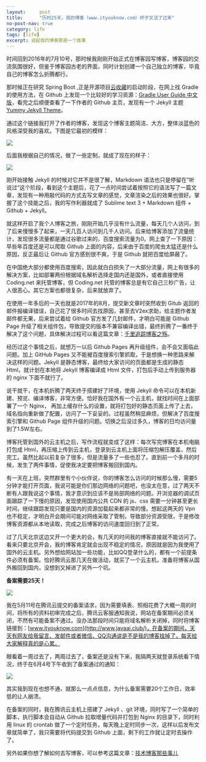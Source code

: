 ```yaml
---
layout:     post
title:      "历时25天，我的博客（www.ityouknow.com）终于又活了过来"
no-post-nav: true
category: life
tags: [life]
excerpt: 说起我的博客那是一个故事
---
```


时间回到2016年的7月10号，那时候我刚刚开始正式在博客园写博客，博客园的交流氛围很好，但鉴于博客园古老的界面，同时计划创建一个自己独立的博客，毕竟自己的博客怎么折腾都行。

那时候正在研究 Spring Boot ,正是开源项目[云收藏](https://github.com/cloudfavorites/favorites-web)的启动阶段，在网上找 Gradle 的使用方法，在 Github 上发现一个比较好的学习资源：[Gradle User Guide 中文版](https://github.com/DONGChuan/GradleUserGuide)，看完之后顺便查看了一下作者的 Github 主页，发现有一个 Jekyll 主题 [Yummy Jekyll Theme](https://github.com/DONGChuan/Yummy-Jekyll)。

通过这个链接我打开了作者的博客，发现这个博客主题简洁、大方，整体淡蓝色的风格深受我的喜欢。下图是它最初的模样：

![](http://www.itmind.net/assets/images/2018/life/yummy.png)

后面我根据自己的情况，做了一些定制，就成了现在的样子：

![](http://www.itmind.net/assets/images/2018/life/ityouknow.png)


刚开始接触 Jekyll 的时候对它并不是很了解，Markdown 语法也只是停留在”听说过“这个阶段，看到这个主题后，花了一点时间尝试着按照它的语法写了一篇文章，发现有一种用敲代码的方式去写文章的感觉，文章渲染之后的效果也很好。掌握了这个技能之后，我的写作利器就成了 Sublime text 3 + Markdown 组件 + Github + Jekyll。

就这样开启了我个人博客之旅，刚刚开始几乎没有什么流量，每天几个人访问，到了后来慢慢多了起来，一天几百人访问到几千人访问。后来给博客添加了流量统计，发现很多流量都是通过谷歌过来的，百度搜索流量为0。网上查了一下原因：早些年百度还是可以爬取 Github 上面的内容，后来由于百度的爬虫太猛还是什么原因，反正最后让 Github 官方感到很不爽，于是 Github 就把百度给屏蔽了。

在中国绝大部分都使用百度搜索，因此就白白损失了一大部分流量，网上有很多的解决方案，比如部署两份根据域名解析选择走国内还是国外，或者直接使用 Coding.net 来托管博客，但 Coding.net 托管的博客总是有它自己三秒广告，让人很恶心。其它方案也都很复杂，后来就放弃了。

在使用一年多后的一天也就是2017年的8月，提交新文章时突然收到 Gitub 返回的邮件报编译错误，自己花了很多时间去找原因，甚至去V2ex求助，给主题作者发邮件都无果，后来尝试着给 Github 官方发了几封邮件，才明白可能是 Github Page 升级了相关组件包，导致提交的版本不兼容编译出错，最终折腾了一番终于解决了这个问题，具体解决过程可以看这篇文章：[千里追踪博客之殇](http://www.javaai.club/other/2017/09/10/blog-stop-a-month.html)。

经历过这个事情之后，就想万一以后 Github Pages 再升级组件，会不会又面临此问题。加上 GitHub Pages 又不能被百度搜索引擎抓取，于是想换一种思路来解决这样的问题。Jekyll 是静态博客，最终给大家访问的页面都是生成的静态 Html，就计划在本地将 Jekyll 博客编译成 Html 文件，打包后手动上传到服务器的 nginx 下面不就行了。

说干就干，在本机折腾了两天终于搭建好了环境，使用 Jekyll 命令可以在本机新建、预览、编译博客，非常方便。恰好我在国外有一个云主机，就找时间在上面部署了一个 Nginx， 再加上缓存什么的设置，就将打包好的静态页面上传了上去，域名指向重新做了配置，访问了一下妥妥的。过程虽然稍显麻烦，但解决了百度搜索引擎和 Github Page 组件升级的问题。切换之后没过多久，博客的日均访问量到了1.5W左右。

博客托管到国外的云主机之后，写作流程就变成了这样：每次写完博客在本机电脑打包成 Html，再压缩上传到云主机，登录到云主机上面将压缩包解压覆盖，然后完工。虽然比起以前复杂了很多，但是流量多了一些也忍了。直到前一个多月的时候，发生了两件事情，促使我决定要把博客搬回到国内。

有一天在上班，突然群里有个小伙伴说，你的博客怎么访问的时候那么慢，需要5分钟才能打开页面，我说可能是你们那边网络的问题吧，也没太在意，过了两天不断有人跟我说这个事情，我才意识到应该不是局部网络的问题。开浏览器的调试页面跟踪了一下慢的原因，发现使用国内公共 CDN 的 js、css 需要一分钟甚至更长时间，继续跟踪发现只要是国内的资源加载起来都非常的慢。想起这两天的 Vpn 也不稳定，才明白开会期间可能对网络采取了管制，导致部分资源受限，于是修改博客资源都从本地读取，完成之后博客的访问速度回归到了正常。

过了几天北京这边又开一个更大的会，有几天的时间我的博客直接就不能访问了。看来只要北京开会，我的博客肯定就会出现不稳定的情况，原因就是因为我使用了国外的云主机。另外想给网站加一些功能，比如QQ登录什么的，都有一个前提条件必须有备案。恰好腾讯云那几天在做活动，就买了一个云主机，准备将博客从国外搬回到国内，没想到又掉进了另外一个坑。

**备案需要25天！**

![](http://www.itmind.net/assets/images/2018/life/beian.png)

我在5月11号在腾讯云提交的备案请求，因为需要填表、照相花费了大概一周的时间，将所有的资料初审完成之后，腾讯云客服通知我说，网站在备案期间必须关闭，不然有可能备案不通过。没办法那段时间只能将域名解析关闭掉，同时将博客链接到：[www.ityouknow.com](http://www.javaai.club/)，在备案的期间，天天有网友给我留言、发邮件或者微信、QQ沟通说是不是我的博客挂掉了，每天给大家解释真的是心累。

眼看着一周过去了，两周过去了，备案还是没有下来，我隔两天就登录系统看下情况，终于在6月4号下午收到了备案通过的通知：

![](http://www.itmind.net/assets/images/2018/life/beian2.png)

其实我到现在也想不通，就那么一点点信息，为什么备案需要20个工作日，效率低的让人崩溃。

在备案的同时，我在腾讯云主机上搭建了 Jekyll 、git 环境，同时写了一个简单的脚本，执行脚本会自动从 Github 拉取增量代码并打包到 Nginx 的目录下，同时利用 linux 的 crontab 做了一个定时任务，每天晚上定时同步一次，这样以后发布文章就简单了，我只需要将代码提交到 Github 上面，剩下的工作就让定时去操作了。

另外如果你想了解如何去写博客，可以参考这篇文章：[技术博客那些事儿](http://www.javaai.club/other/2017/07/16/operating-technology-blog.html)


